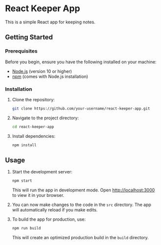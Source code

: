 # React Keeper App

This is a simple React app for keeping notes.

## Getting Started

### Prerequisites

Before you begin, ensure you have the following installed on your machine:

- [Node.js](https://nodejs.org/) (version 10 or higher)
- [npm](https://www.npmjs.com/) (comes with Node.js installation)

### Installation

1. Clone the repository:

    ```bash
    git clone https://github.com/your-username/react-keeper-app.git
    ```

2. Navigate to the project directory:

    ```bash
    cd react-keeper-app
    ```

3. Install dependencies:

    ```bash
    npm install
    ```

## Usage

1. Start the development server:

    ```bash
    npm start
    ```

    This will run the app in development mode. Open [http://localhost:3000](http://localhost:3000) to view it in your browser.

2. You can now make changes to the code in the `src` directory. The app will automatically reload if you make edits.

3. To build the app for production, use:

    ```bash
    npm run build
    ```

    This will create an optimized production build in the `build` directory.
